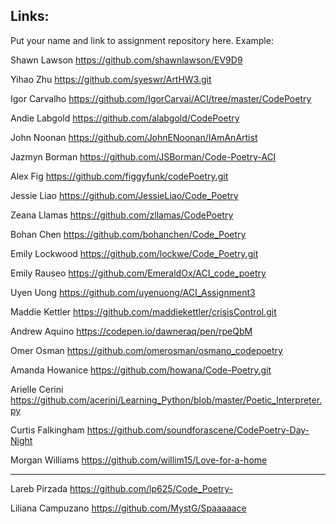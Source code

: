 ## Links:

Put your name and link to assignment repository here. Example:

Shawn Lawson    https://github.com/shawnlawson/EV9D9

Yihao Zhu       https://github.com/syeswr/ArtHW3.git

Igor Carvalho   https://github.com/IgorCarvai/ACI/tree/master/CodePoetry

Andie Labgold   https://github.com/alabgold/CodePoetry

John Noonan   https://github.com/JohnENoonan/IAmAnArtist

Jazmyn Borman	https://github.com/JSBorman/Code-Poetry-ACI

Alex Fig https://github.com/figgyfunk/codePoetry.git

Jessie Liao     https://github.com/JessieLiao/Code_Poetry

Zeana Llamas https://github.com/zllamas/CodePoetry

Bohan Chen https://github.com/bohanchen/Code_Poetry

Emily Lockwood https://github.com/lockwe/Code_Poetry.git

Emily Rauseo https://github.com/EmeraldOx/ACI_code_poetry

Uyen Uong		https://github.com/uyenuong/ACI_Assignment3

Maddie Kettler  https://github.com/maddiekettler/crisisControl.git

Andrew Aquino   https://codepen.io/dawneraq/pen/rpeQbM

Omer Osman https://github.com/omerosman/osmano_codepoetry

Amanda Howanice https://github.com/howana/Code-Poetry.git

Arielle Cerini https://github.com/acerini/Learning_Python/blob/master/Poetic_Interpreter.py

Curtis Falkingham https://github.com/soundforascene/CodePoetry-Day-Night

Morgan Williams https://github.com/willim15/Love-for-a-home

----
Lareb Pirzada https://github.com/lp625/Code_Poetry-

Liliana Campuzano   https://github.com/MystG/Spaaaaace
